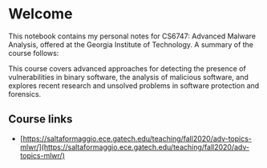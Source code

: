# Welcome

This notebook contains my personal notes for CS6747: Advanced Malware Analysis,
offered at the Georgia Institute of Technology. A summary of the course
follows:

This course covers advanced approaches for detecting the presence of
vulnerabilities in binary software, the analysis of malicious software, and
explores recent research and unsolved problems in software protection and
forensics. 

## Course links

- [https://saltaformaggio.ece.gatech.edu/teaching/fall2020/adv-topics-mlwr/](https://saltaformaggio.ece.gatech.edu/teaching/fall2020/adv-topics-mlwr/)
